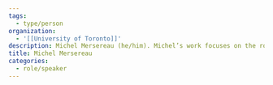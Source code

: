 ```yaml
---
tags:
  - type/person
organization:
  - '[[University of Toronto]]'
description: Michel Mersereau (he/him). Michel’s work focuses on the role of the internet in facilitating the delivery of public and essential services, and the broader civic policy implications emerging from social-technological interdependencies. He’s also a sessional instructor at the University of Toronto’s iSchool.
title: Michel Mersereau
categories:
  - role/speaker
---
```

